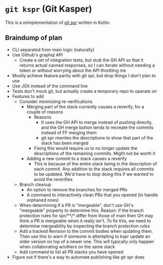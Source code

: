 # `git kspr` (Git Kasper)

This is a reimplementation of [git spr](https://github.com/ejoffe/spr) written in Kotlin.

## Braindump of plan

- CLI separated from main logic (naturally)
- Use Github's graphql API
  - Create a set of integration tests, but stub the GH API so that it returns actual canned responses, so I can iterate without needing a token or without worrying about the API throttling me
- Mostly achieve feature parity with git spr, but drop things I don't plan to use
- Use JGit instead of the command line
- Tests don't mock git, but actually create a temporary repo to operate on
- Features to add
  - Consider minimizing re-verifications
    - Merging part of the stack currently causes a reverify, for a couple of reasons
      - Reasons
        - It uses the GH API to merge instead of pushing directly, and the GH merge button tends to recreate the commits instead of FF merging them
        - git spr rewrites the descriptions to show that part of the stack has been merged
      - Fixing this would require us to no longer update the descriptions of the remaining commits. Might not be worth it
    - Adding a new commit to a stack causes a reverify
      - This is because of the entire stack being in the description of each commit. Any addition to the stack requires all commits to be updated. We'd have to stop doing this if we wanted to avoid the reverifies
  - Branch cleanup
    - An option to remove the branches for merged PRs
    - A command to interactively clean PRs that you opened (to handle orphaned ones)
  - When determining if a PR is "mergeable", don't use GH's "mergeable" property to determine this. Reason: if the branch protection rules for spr/**/* differ from those of main then GH may think a PR is mergeable when it really isn't. To fix this, we need to determine mergeability by inspecting the branch protection rules
  - Add a tracked Revision to the commit bodies when updating them. Then use this to warn if someone is attempting to kspr update an older version on top of a newer one. This will typically only happen when collaborating w/others on the same stack
  - Add command to list all PR stacks you have opened
- Figure out if there's a way to automate publishing like git spr does
